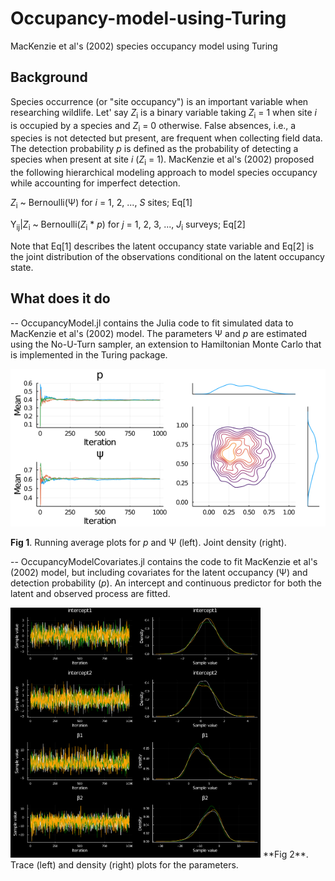 # Occupancy-model-using-Turing
MacKenzie et al's (2002) species occupancy model using Turing
## Background
Species occurrence (or "site occupancy") is an important variable when researching wildlife. Let' say *Z*<sub>i</sub> is a binary variable taking *Z*<sub>i</sub> = 1 when site *i* is occupied by a species and *Z*<sub>i</sub> = 0 otherwise. False absences, i.e., a species is not detected but present, are frequent when collecting field data. The detection probability *p* is defined as the probability of detecting a species when present at site *i* (*Z*<sub>i</sub> = 1). MacKenzie et al's (2002) proposed the following hierarchical modeling approach to model species occupancy while accounting for imperfect detection. 

*Z*<sub>i</sub> ~ Bernoulli(&Psi;) for *i* = 1, 2, ..., *S*    sites;          Eq[1]

Y<sub>ij</sub>|*Z*<sub>i</sub> ~ Bernoulli(*Z*<sub>i</sub> * *p*)    for *j* = 1, 2, 3, ..., *J*<sub>i</sub> surveys;          Eq[2]

Note that Eq[1] describes the latent occupancy state variable and Eq[2] is the joint distribution of the observations conditional on the latent occupancy state. 
## What does it do
-- OccupancyModel.jl contains the Julia code to fit simulated data to MacKenzie et al's (2002) model. The parameters &Psi; and *p* are estimated using the No-U-Turn sampler, an extension to Hamiltonian Monte Carlo that is implemented in the Turing package.

![Local functions](https://github.com/jmrmcode/Occupancy-model-using-Turing/blob/main/Psi_prob_estimates.png?raw=true)

**Fig 1**. Running average plots for *p* and &Psi; (left). Joint density (right).

-- OccupancyModelCovariates.jl contains the code to fit MacKenzie et al's (2002) model, but including covariates for the latent occupancy (&Psi;) and detection probability (*p*). An intercept and continuous predictor for both the latent and observed process are fitted.

<img src="https://github.com/jmrmcode/Occupancy-model-using-Turing/blob/main/covariatesModelPosteriors.png?raw=true" width="400" height="400">
**Fig 2**. Trace (left) and density (right) plots for the parameters.
